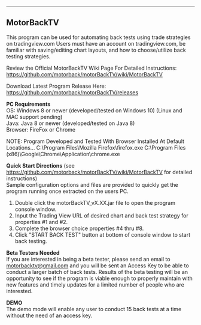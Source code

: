 ------------
MotorBackTV
------------

This program can be used for automating back tests using trade strategies on tradingview.com  Users must have an account
on tradingview.com, be familiar with saving/editing chart layouts, and how to choose/utilize back testing strategies.

Review the Official MotorBackTV Wiki Page For Detailed Instructions:                                                                       
https://github.com/motorback/motorBackTV/wiki/MotorBackTV

Download Latest Program Release Here:                                                                                                     
https://github.com/motorback/motorBackTV/releases

**PC Requirements**                                                                                                                       
OS: Windows 8 or newer (developed/tested on Windows 10) (Linux and MAC support pending)                                                   
Java: Java 8 or newer  (developed/tested on Java 8)                                                                                       
Browser: FireFox or Chrome                                                                                                                 
                                                                                                                                          
NOTE: Program Developed and Tested With Browser Installed At Default Locations...
	C:\Program Files\Mozilla Firefox\firefox.exe
	C:\Program Files (x86)\Google\Chrome\Application\chrome.exe

**Quick Start Directions**                                                                                                              (see https://github.com/motorback/motorBackTV/wiki/MotorBackTV for detailed instructions)                                                 
Sample configuration options and files are provided to quickly get the program running once extracted on the users PC.
1. Double click the motorBackTV_vX.XX.jar file to open the program console window.
2. Input the Trading View URL of desired chart and back test strategy for properties #1 and #2.
3. Complete the browser choice properties #4 thru #8.
4. Click "START BACK TEST" button at bottom of console window to start back testing.

**Beta Testers Needed**                                                                                                                   
If you are interested in being a beta tester, please send an email to motorbacktv@gmail.com and you will be sent an Access Key to be able to conduct a larger batch of back tests. Results of the beta testing will be an opportunity to see if the program is viable enough to properly maintain with new features and timely updates for a limited number of people who are interested.

**DEMO**                                                                                                                                   
The demo mode will enable any user to conduct 15 back tests at a time without the need of an access key.
